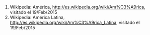 1. Wikipedia: América, http://es.wikipedia.org/wiki/Am%C3%A9rica, visitado el 19/Feb/2015
2. Wikipedia: América Latina, http://es.wikipedia.org/wiki/Am%C3%A9rica_Latina, visitado el 19/Feb/2015
